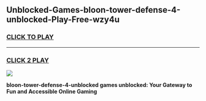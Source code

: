 
## Unblocked-Games-bloon-tower-defense-4-unblocked-Play-Free-wzy4u
<h3>
<a href="https://premium76.site?title=bloon-tower-defense-4-unblocked&ref=19M">CLICK TO PLAY</a></h3>
<hr>

<h3>
<a href="https://premium76.site?title=bloon-tower-defense-4-unblocked&ref=19M">CLICK 2 PLAY</a>
  
</h3>

<a href="https://premium76.site?title=bloon-tower-defense-4-unblocked&ref=19M"><img src="https://clearcache.store/games.png"></a>


**bloon-tower-defense-4-unblocked games unblocked: Your Gateway to Fun and Accessible Online Gaming**
